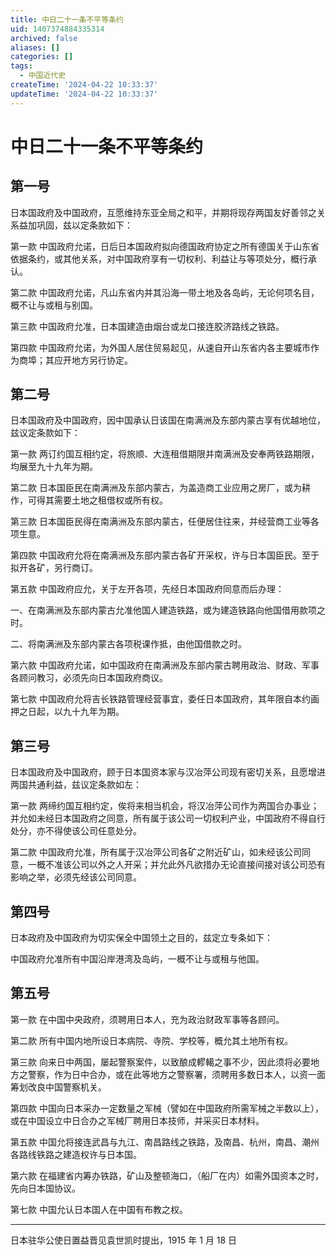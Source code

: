 ```yaml
---
title: 中日二十一条不平等条约
uid: 1407374884335314
archived: false
aliases: []
categories: []
tags:
  - 中国近代史
createTime: '2024-04-22 10:33:37'
updateTime: '2024-04-22 10:33:37'
---
```


# 中日二十一条不平等条约

## 第一号

日本国政府及中国政府，互愿维持东亚全局之和平，并期将现存两国友好善邻之关系益加巩固，兹以定条款如下：

第一款 中国政府允诺，日后日本国政府拟向德国政府协定之所有德国关于山东省依据条约，或其他关系，对中国政府享有一切权利、利益让与等项处分，概行承认。

第二款 中国政府允诺，凡山东省内并其沿海一带土地及各岛屿，无论何项名目，概不让与或租与别国。

第三款 中国政府允准，日本国建造由烟台或龙口接连胶济路线之铁路。

第四款 中国政府允诺，为外国人居住贸易起见，从速自开山东省内各主要城市作为商埠；其应开地方另行协定。

## 第二号

日本国政府及中国政府，因中国承认日该国在南满洲及东部内蒙古享有优越地位，兹议定条款如下：

第一款 两订约国互相约定，将旅顺、大连租借期限并南满洲及安奉两铁路期限，均展至九十九年为期。

第二款 日本国臣民在南满洲及东部内蒙古，为盖造商工业应用之房厂，或为耕作，可得其需要土地之租借权或所有权。

第三款 日本国臣民得在南满洲及东部内蒙古，任便居住往来，并经营商工业等各项生意。

第四款 中国政府允将在南满洲及东部内蒙古各矿开采权，许与日本国臣民。至于拟开各矿，另行商订。

第五款 中国政府应允，关于左开各项，先经日本国政府同意而后办理：

一、在南满洲及东部内蒙古允准他国人建造铁路，或为建造铁路向他国借用款项之时。

二、将南满洲及东部内蒙古各项税课作抵，由他国借款之时。

第六款 中国政府允诺，如中国政府在南满洲及东部内蒙古聘用政治、财政、军事各顾问教习，必须先向日本国政府商议。

第七款 中国政府允将吉长铁路管理经营事宜，委任日本国政府，其年限自本约画押之日起，以九十九年为期。

## 第三号

日本国政府及中国政府，顾于日本国资本家与汉冶萍公司现有密切关系，且愿增进两国共通利益，兹议定条款如左：

第一款 两缔约国互相约定，俟将来相当机会，将汉冶萍公司作为两国合办事业；并允如未经日本国政府之同意，所有属于该公司一切权利产业，中国政府不得自行处分，亦不得使该公司任意处分。

第二款 中国政府允准，所有属于汉冶萍公司各矿之附近矿山，如未经该公司同意，一概不准该公司以外之人开采；并允此外凡欲措办无论直接间接对该公司恐有影响之举，必须先经该公司同意。

## 第四号

日本政府及中国政府为切实保全中国领土之目的，兹定立专条如下：

中国政府允准所有中国沿岸港湾及岛屿，一概不让与或租与他国。

## 第五号

第一款 在中国中央政府，须聘用日本人，充为政治财政军事等各顾问。

第二款 所有中国内地所设日本病院、寺院、学校等，概允其土地所有权。

第三款 向来日中两国，屡起警察案件，以致酿成轇轕之事不少，因此须将必要地方之警察，作为日中合办，或在此等地方之警察署，须聘用多数日本人，以资一面筹划改良中国警察机关。

第四款 中国向日本采办一定数量之军械（譬如在中国政府所需军械之半数以上），或在中国设立中日合办之军械厂聘用日本技师，并采买日本材料。

第五款 中国允将接连武昌与九江、南昌路线之铁路，及南昌、杭州，南昌、潮州各路线铁路之建造权许与日本国。

第六款 在福建省内筹办铁路，矿山及整顿海口，（船厂在内）如需外国资本之时，先向日本国协议。

第七款 中国允认日本国人在中国有布教之权。

***

日本驻华公使日置益晋见袁世凯时提出，1915 年 1 月 18 日
